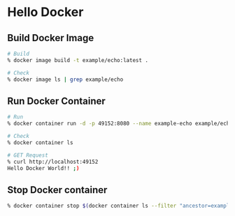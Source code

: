 # Hello Docker

## Build Docker Image

```zsh
# Build
% docker image build -t example/echo:latest .

# Check
% docker image ls | grep example/echo
```

## Run Docker Container

```zsh
# Run
% docker container run -d -p 49152:8080 --name example-echo example/echo:latest

# Check
% docker container ls

# GET Request
% curl http://localhost:49152
Hello Docker World!! ;)
```

## Stop Docker container

```zsh
% docker container stop $(docker container ls --filter "ancestor=example/echo" -q)
```

